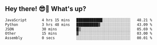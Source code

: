 ## Hey there! 😎👋 What's up?

<!--START_SECTION:waka-->

```txt
JavaScript       4 hrs 15 mins   ████████████░░░░░░░░░░░░░   48.21 %
Python           3 hrs 48 mins   ██████████▓░░░░░░░░░░░░░░   43.09 %
JSON             30 mins         █▒░░░░░░░░░░░░░░░░░░░░░░░   05.69 %
Other            15 mins         ▓░░░░░░░░░░░░░░░░░░░░░░░░   03.00 %
Assembly         0 secs          ░░░░░░░░░░░░░░░░░░░░░░░░░   00.01 %
```

<!--END_SECTION:waka-->
